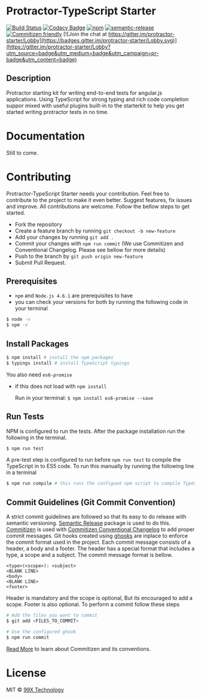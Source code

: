 # Protractor-TypeScript Starter 

[![Build Status](https://travis-ci.org/99xt/protractor-starter.svg?branch=master)](https://travis-ci.org/99xt/protractor-starter)
[![Codacy Badge](https://api.codacy.com/project/badge/Grade/f44bb3f03787447d9ba45a763d747764)](https://www.codacy.com/app/99xt/protractor-starter/dashboard)
[![npm](https://img.shields.io/npm/l/random-profile-generator.svg)](https://opensource.org/licenses/MIT)
[![semantic-release](https://img.shields.io/badge/%20%20%F0%9F%93%A6%F0%9F%9A%80-semantic--release-e10079.svg)](https://github.com/semantic-release/semantic-release)
[![Commitizen friendly](https://img.shields.io/badge/commitizen-friendly-brightgreen.svg)](http://commitizen.github.io/cz-cli/)
[![Join the chat at https://gitter.im/protractor-starter/Lobby](https://badges.gitter.im/protractor-starter/Lobby.svg)](https://gitter.im/protractor-starter/Lobby?utm_source=badge&utm_medium=badge&utm_campaign=pr-badge&utm_content=badge)

## Description

 Protractor starting kit for writing end-to-end tests for angular.js applications. 
 Using TypeScript for strong typing and rich code completion suppor mixed with useful plugins built-in
 to the starterkit to help you get started writing protractor tests in no time.

# Documentation

Still to come.


# Contributing

Protractor-TypeScript Starter needs your contribution. Feel free to contribute to the project to make it even better. Suggest features, fix issues and improve. All contributions are welcome.
Follow the bellow steps to get started.

* Fork the repository
* Create a feature branch by running `git checkout -b new-feature`
* Add your changes by running `git add .`
* Commit your changes with `npm run commit` (We use Commitizen and Conventional Changelog. Please see bellow for more details)
* Push to the branch by `git push origin new-feature`
* Submit Pull Request.

## Prerequisites

* `npm` and `Node.js 4.6.1` are prerequisites to have 
* you can check your versions for both by running the following code in your terminal
```sh
$ node -v
$ npm -v
```

## Install Packages

```sh
$ npm install # install the npm packages 
$ typings install # install TypeScript typings
```

You also need `es6-promise`
* if this does not load with `npm install`

    Run in your terminal:
    `$ npm install es6-promise --save`


## Run Tests

NPM is configured to run the tests. After the package installation run the following in the terminal.
```sh
$ npm run test
```

A pre-test step is configured to run before `npm run test` to compile the TypeScript in to ES5 code. To run this manually by running the following line in a terminal

```sh
$ npm run compile # this runs the configued npm script to compile TypeScript
```

## Commit Guidelines (Git Commit Convention)

A strict commit guidelines are followed so that its easy to do release with semantic versioning. [Semantic Release](https://github.com/semantic-release/semantic-release) package is used to do this. [Commitizen](https://www.npmjs.com/package/commitizen) is used with [Commitizen Conventional Changelog](https://www.npmjs.com/package/cz-conventional-changelog) to add proper commit messages. Git hooks  created using [ghooks](https://www.npmjs.com/package/ghooks) are inplace to enforce the commit format used in the project.
Each commit message consists of a header, a body and a footer. The header has a special format that includes a type, a scope and a subject. The commit message format is bellow.

```
<type>(<scope>): <subject>
<BLANK LINE>
<body>
<BLANK LINE>
<footer>
```

Header is mandatory and the scope is optional, But its encouraged to add a scope. Footer is also optional.
To perform a commit follow these steps

```sh
# Add the files you want to commit
$ git add <FILES_TO_COMMIT>

# Use the configured ghook
$ npm run commit
```

[Read More](http://commitizen.github.io/cz-cli/) to learn about Commitizen and its conventions.

# License
MIT © [99X Technology](http://www.99xtechnology.com/)